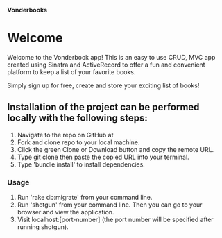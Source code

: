 **Vonderbooks**

# Welcome 
Welcome to the Vonderbook app! This is an easy to use CRUD, MVC app created using Sinatra and ActiveRecord to offer a fun and convenient platform to keep a list of your favorite books. 

Simply sign up for free, create and store your exciting list of books!

## Installation of the project can be performed locally with the following steps:
1. Navigate to the repo on GitHub at 
2. Fork and clone repo to your local machine.
3. Click the green Clone or Download button and copy the remote URL.
4. Type git clone then paste the copied URL into your terminal.
5. Type 'bundle install' to install dependencies. 

### Usage
1. Run 'rake db:migrate' from your command line.
2. Run 'shotgun' from your command line. Then you can go to your browser and view the application.
3. Visit localhost:[port-number] (the port number will be specified after running shotgun).

